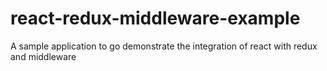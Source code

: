 # react-redux-middleware-example
A sample application to go demonstrate the integration of react with redux and middleware
